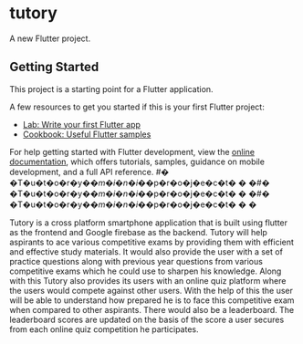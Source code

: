 # tutory

A new Flutter project.

## Getting Started

This project is a starting point for a Flutter application.

A few resources to get you started if this is your first Flutter project:

- [Lab: Write your first Flutter app](https://docs.flutter.dev/get-started/codelab)
- [Cookbook: Useful Flutter samples](https://docs.flutter.dev/cookbook)

For help getting started with Flutter development, view the
[online documentation](https://docs.flutter.dev/), which offers tutorials,
samples, guidance on mobile development, and a full API reference.
#� �T�u�t�o�r�y�_�m�i�n�i�_�p�r�o�j�e�c�t�
�
�#� �T�u�t�o�r�y�_�m�i�n�i�_�p�r�o�j�e�c�t�
�
�#� �T�u�t�o�r�y�_�m�i�n�i�_�p�r�o�j�e�c�t�
�
�


Tutory is a cross platform smartphone application that is built using flutter as the frontend and Google firebase as the backend.  Tutory will help aspirants to ace various competitive exams by providing them with efficient and effective study materials. It would also provide the user with a set of practice questions along with previous year questions from various competitive exams which he could use to sharpen his knowledge.  Along with this Tutory also provides its users with an online quiz platform where the users would compete against other users.  With the help of this the user will be able to understand how prepared he is to face this competitive exam when compared to other aspirants.  There would also be a leaderboard. The leaderboard scores are updated on the basis of the score a user secures from each online quiz competition he participates.

